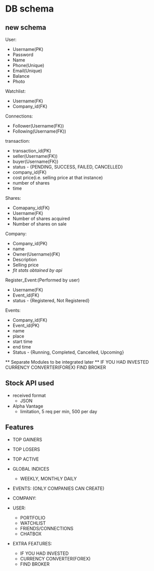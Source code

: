 # DB schema

## new schema

User:
- Username(PK)
- Password 
- Name
- Phone(Unique)
- Email(Unique)
- Balance
- Photo
     
Watchlist:
- Username(FK)
- Company_id(FK)

Connections:
- Follower(Username(FK))
- Following(Username(FK))

transaction:
- transaction_id(PK)
- seller(Username(FK))
- buyer(Username(FK))
- status - {PENDING, SUCCESS, FAILED, CANCELLED}
- company_id(FK)
- cost price(i.e. selling price at that instance)
- number of shares
- time

Shares:
- Comapany_id(FK)
- Username(FK)
- Number of shares acquired
- Number of shares on sale

Company:
- Company_id(PK)
- name
- Owner(Username)(FK)
- Description
- Selling price
- *fit stats obtained by api*

Register_Event:(Performed by user)
- Username(FK)
- Event_id(FK)
- status - {Registered, Not Registered}

Events:
- Company_id(FK)
- Event_id(PK)
- name
- place
- start time
- end time
- Status - {Running, Completed, Cancelled, Upcoming}
     
** Separate Modules to be integrated later **
IF YOU HAD INVESTED
CURRENCY CONVERTER(FOREX)
FIND BROKER

<!-- ## models
- User
  - user ID
  - User name
  - Email
  - password

- Company
  - company Id
  - company Name
  - company type
  - unit stock price

- Stock Detail
  - Foreign key -> owning company
  - Foreign key -> owning user
  - qty  

- Transaction
  - Foreign key -> user Id
  - Foreign key -> company Id

- Notice Board
  - stores stock that are for sale
  - stock company name
  - stock qty avail for sale
  - unit stock price -->


## Stock API used
- received format
  - JSON
- Alpha Vantage
  - limitation, 5 req per min, 500 per day


## Features
- TOP GAINERS
- TOP LOSERS
- TOP ACTIVE

- GLOBAL INDICES
  - WEEKLY, MONTHLY DAILY

- EVENTS: (ONLY COMPANIES CAN CREATE)

- COMPANY:

- USER:
  - PORTFOLIO
  - WATCHLIST
  - FRIENDS/CONNECTIONS
  - CHATBOX
  
- EXTRA FEATURES:
  - IF YOU HAD INVESTED
  - CURRENCY CONVERTER(FOREX)
  - FIND BROKER  
